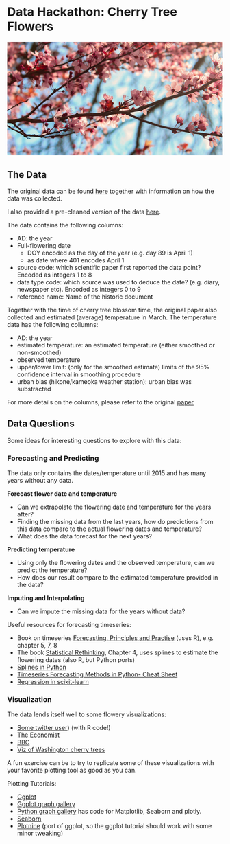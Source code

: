 # Data Hackathon: Cherry Tree Flowers

![cherry tree flowers](cherry-blossom-festival-sydney.jpg)

## The Data

The original data can be found [here](http://atmenv.envi.osakafu-u.ac.jp/aono/kyophenotemp4/) together with information on how the data was collected.

I also provided a pre-cleaned version of the data [here](data/cleaned_data.csv).

The data contains the following columns:

- AD: the year
- Full-flowering date
  - DOY encoded as the day of the year (e.g. day 89 is April 1)
  - as date where 401 encodes April 1
- source code: which scientific paper first reported the data point? Encoded as integers 1 to 8
- data type code: which source was used to deduce the date? (e.g. diary, newspaper etc). Encoded as integers 0 to 9
- reference name: Name of the historic document

Together with the time of cherry tree blossom time, the original paper also collected and estimated (average) temperature in March.
The temperature data has the following collumns:

- AD: the year
- estimated temperature: an estimated temperature (either smoothed or non-smoothed)
- observed temperature
- upper/lower limit: (only for the smoothed estimate) limits of the 95% confidence interval in smoothing procedure
- urban bias (hikone/kameoka weather station): urban bias was substracted

For more details on the columns, please refer to the original [paper](http://atmenv.envi.osakafu-u.ac.jp/aono/kyophenotemp4/)



## Data Questions

Some ideas for interesting questions to explore with this data:

### Forecasting and Predicting
The data only contains the dates/temperature until 2015 and has many years without any data. 

__Forecast flower date and temperature__

- Can we extrapolate the flowering date and temperature for the years after? 
- Finding the missing data from the last years, how do predictions from this data compare to the actual flowering dates and temperature?
- What does the data forecast for the next years?

__Predicting temperature__

- Using only the flowering dates and the observed temperature, can we predict the temperature?
- How does our result compare to the estimated temperature provided in the data?

__Imputing and Interpolating__

- Can we impute the missing data for the years without data?

Useful resources for forecasting timeseries:

- Book on timeseries [Forecasting. Principles and Practise](https://otexts.com/fpp2/) (uses R), e.g. chapter 5, 7, 8
- The book [Statistical Rethinking](https://xcelab.net/rm/statistical-rethinking/), Chapter 4, uses splines to estimate the flowering dates (also R, but Python ports)
- [Splines in Python](https://www.kirenz.com/post/2021-12-06-regression-splines-in-python/regression-splines-in-python/)
- [Timeseries Forecasting Methods in Python- Cheat Sheet](https://machinelearningmastery.com/time-series-forecasting-methods-in-python-cheat-sheet/)
- [Regression in scikit-learn](https://scikit-learn.org/stable/supervised_learning.html#supervised-learning)


### Visualization
The data lends itself well to some flowery visualizations:

- [Some twitter user](https://twitter.com/RobinRohwer/status/1639097356657512449)) (with R code!)
- [The Economist](https://www.economist.com/graphic-detail/2017/04/07/japans-cherry-blossoms-are-emerging-increasingly-early)
- [BBC](https://www.bbc.com/news/world-asia-56574142)
- [Viz of Washington cherry trees](https://datainnovation.org/2023/03/visualizing-cherry-blossoms-blooming-periods/)


A fun exercise can be to try to replicate some of these visualizations with your favorite plotting tool as good as you can.

Plotting Tutorials:

- [Ggplot](https://www.cedricscherer.com/2019/08/05/a-ggplot2-tutorial-for-beautiful-plotting-in-r/)
- [Ggplot graph gallery](https://r-graph-gallery.com/?utm_content=cmp-true)
- [Python graph gallery](https://www.python-graph-gallery.com) has code for Matplotlib, Seaborn and plotly.
- [Seaborn](https://seaborn.pydata.org/tutorial.html)
- [Plotnine](https://plotnine.readthedocs.io/en/stable/) (port of ggplot, so the ggplot tutorial should work with some minor tweaking)

